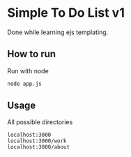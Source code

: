 # Simple To Do List v1

Done while learning ejs templating.

## How to run

Run with node 

```bash
node app.js
```

## Usage
All possible directories
```
localhost:3000
localhost:3000/work
localhost:3000/about
```
